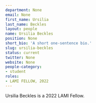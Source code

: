 ```yaml
---
department: None
email: None
first_name: Ursilia
last_name: Beckles
layout: people
name: Ursilia Beckles
position: None
short_bio: 'A short one-sentence bio.'
slug: ursilia-beckles
status: current
twitter: None
website: None
people-category:
- student
roles:
- LAMI FELLOW, 2022
---
```

Ursilia Beckles is a 2022 LAMI Fellow.
